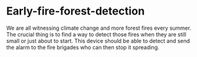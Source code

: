 # Early-fire-forest-detection
We are all witnessing climate change and more forest fires every summer. The crucial thing is to find a way to detect those fires when they are still small or just about to start. This device should be able to detect and send the alarm to the fire brigades who can then stop it spreading.
